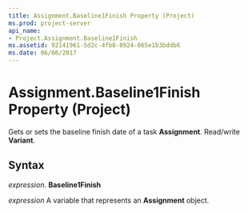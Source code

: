 ```yaml
---
title: Assignment.Baseline1Finish Property (Project)
ms.prod: project-server
api_name:
- Project.Assignment.Baseline1Finish
ms.assetid: 92141961-5d2c-4fb8-8924-065e1b3bddb6
ms.date: 06/08/2017
---
```



# Assignment.Baseline1Finish Property (Project)

Gets or sets the baseline finish date of a task **Assignment**. Read/write **Variant**.


## Syntax

 _expression_. **Baseline1Finish**

 _expression_ A variable that represents an **Assignment** object.


